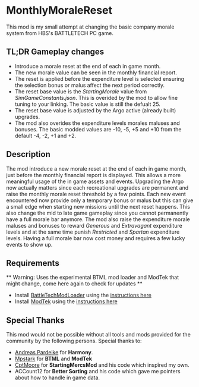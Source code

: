 # MonthlyMoraleReset
This mod is my small attempt at changing the basic company morale system from HBS's BATTLETECH PC game.
## TL;DR Gameplay changes
* Introduce a morale reset at the end of each in game month.
* The new morale value can be seen in the monthly financial report.
* The reset is applied before the expenditure level is selected ensuring the selection bonus or malus affect the next period correctly.
* The reset base value is the _StartingMorale_ value from _SimGameConstants.json_.
This is overided by the mod to allow fine tuning to your linking. The basic value is still the defualt 25.
* The reset base value is adjusted by the Argo active (already built) upgrades.
* The mod also overides the expenditure levels morales maluses and bonuses. The basic modded values are -10, -5, +5 and +10 from the default -4, -2, +1 and +2.
## Description
The mod introduce a new morale reset at the end of each in game month, just before the monthly financial report is displayed. This allows a more meaningful usage of the in game assets and events. Upgrading the Argo now actually matters since each recreational upgrades are permanent and raise the monthly morale reset threshold by a few points. Each new event encountered now provide only a temporary bonus or malus but this can give a small edge when starting new missions until the next reset happens. This also change the mid to late game gameplay since you cannot permanently have a full morale bar anymore. The mod also raise the expenditure morale maluses and bonuses to reward _Generous_ and _Extravagant_ expenditure levels and at the same time punish _Restricted_ and _Spartan_ expenditure levels. Having a full morale bar now cost money and requires a few lucky events to show up.
## Requirements
** Warning: Uses the experimental BTML mod loader and ModTek that might change, come here again to check for updates **
* Install [BattleTechModLoader](https://github.com/Mpstark/BattleTechModLoader/releases) using the [instructions here](https://github.com/Mpstark/BattleTechModLoader)
* Install [ModTek](https://github.com/Mpstark/ModTek/releases) using the [instructions here](https://github.com/Mpstark/ModTek/tree/master/ModTek)
## Special Thanks
This mod would not be possible without all tools and mods provided for the community by the following persons. Special thanks to:
* [Andreas Pardeike](https://github.com/pardeike) for **Harmony**.
* [Mpstark](https://github.com/Mpstark) for **BTML** and **ModTek**
* [CptMoore](https://github.com/CptMoore) for **StartingMercsMod** and his code which inspîred my own.
* ACCount12 for **Better Sorting** and his code which gave me pointers about how to handle in game data.

